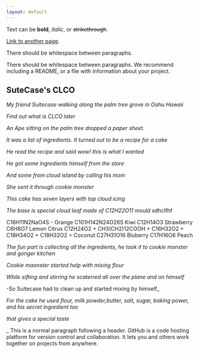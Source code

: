 ```yaml
---
layout: default
---
```


Text can be **bold**, _italic_, or ~~strikethrough~~.

[Link to another page](./another-page.html).

There should be whitespace between paragraphs.

There should be whitespace between paragraphs. We recommend including a README, or a file with information about your project.

## SuteCase's CLCO


_My friend Suitecase walking along the palm tree grove in Oahu Hawaii_

_Find out what is CLCO later_

_An Ape sitting on the palm tree dropped a paper sheet._

_It was a list of ingredients. It turned out to be a recipe for a cake_

_He read the recipe and said wow! this is what I wanted_

_He got some ingredients himself from the store_

_And some from cloud island by calling his mom_

_She sent it through cookie monster_

_This cake has seven layers with top cloud icing_

_The base is special cloud leaf made of C12H22O11 mould_ xdhclfhf

C16H11N2NaO4S - Orange
C101H142N24O26S Kiwi
C12H14O3 Strawberry
C6H8O7 Lemon Citrus
C12H24O2 + CH3(CH2)12COOH + C16H32O2 + C18H34O2 + C18H32O2   = Coconut
C27H31O16  Bluberry
C17H16O6  Peach

_The fun part is collecting all the ingredients, he took it to cookie monster and gonger kitchen_

_Cookie maonster started help with mixing flour_

_While sifting and stirring he scaterred all over the plane and on himself_

-So Suitecase had to clean up and started mixing by himself_

_For the cake he used flour, milk powder,butter, salt, sugar, baking power, and his secret ingredient too_

_that gives a special taste_

_
This is a normal paragraph following a header. GitHub is a code hosting platform for version control and collaboration. It lets you and others work together on projects from anywhere.


